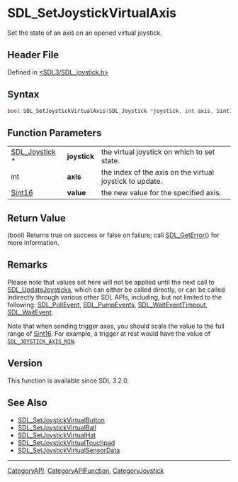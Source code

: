 # SDL_SetJoystickVirtualAxis

Set the state of an axis on an opened virtual joystick.

## Header File

Defined in [<SDL3/SDL_joystick.h>](https://github.com/libsdl-org/SDL/blob/main/include/SDL3/SDL_joystick.h)

## Syntax

```c
bool SDL_SetJoystickVirtualAxis(SDL_Joystick *joystick, int axis, Sint16 value);
```

## Function Parameters

|                                |              |                                                          |
| ------------------------------ | ------------ | -------------------------------------------------------- |
| [SDL_Joystick](SDL_Joystick) * | **joystick** | the virtual joystick on which to set state.              |
| int                            | **axis**     | the index of the axis on the virtual joystick to update. |
| [Sint16](Sint16)               | **value**    | the new value for the specified axis.                    |

## Return Value

(bool) Returns true on success or false on failure; call
[SDL_GetError](SDL_GetError)() for more information.

## Remarks

Please note that values set here will not be applied until the next call to
[SDL_UpdateJoysticks](SDL_UpdateJoysticks), which can either be called
directly, or can be called indirectly through various other SDL APIs,
including, but not limited to the following:
[SDL_PollEvent](SDL_PollEvent), [SDL_PumpEvents](SDL_PumpEvents),
[SDL_WaitEventTimeout](SDL_WaitEventTimeout),
[SDL_WaitEvent](SDL_WaitEvent).

Note that when sending trigger axes, you should scale the value to the full
range of [Sint16](Sint16). For example, a trigger at rest would have the
value of [`SDL_JOYSTICK_AXIS_MIN`](SDL_JOYSTICK_AXIS_MIN).

## Version

This function is available since SDL 3.2.0.

## See Also

- [SDL_SetJoystickVirtualButton](SDL_SetJoystickVirtualButton)
- [SDL_SetJoystickVirtualBall](SDL_SetJoystickVirtualBall)
- [SDL_SetJoystickVirtualHat](SDL_SetJoystickVirtualHat)
- [SDL_SetJoystickVirtualTouchpad](SDL_SetJoystickVirtualTouchpad)
- [SDL_SetJoystickVirtualSensorData](SDL_SetJoystickVirtualSensorData)

----
[CategoryAPI](CategoryAPI), [CategoryAPIFunction](CategoryAPIFunction), [CategoryJoystick](CategoryJoystick)


